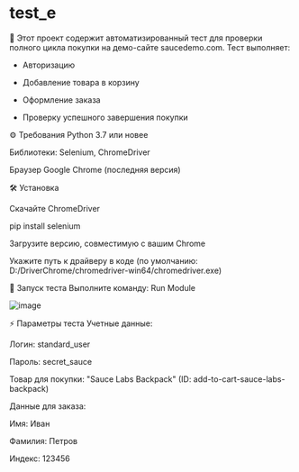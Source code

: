 # test_e
📌 Этот проект содержит автоматизированный тест для проверки полного цикла покупки на демо-сайте saucedemo.com. Тест выполняет:

- Авторизацию

- Добавление товара в корзину

- Оформление заказа

- Проверку успешного завершения покупки

⚙️ Требования
Python 3.7 или новее

Библиотеки: Selenium, ChromeDriver

Браузер Google Chrome (последняя версия)

🛠 Установка

Скачайте ChromeDriver

pip install selenium

Загрузите версию, совместимую с вашим Chrome

Укажите путь к драйверу в коде (по умолчанию: D:/DriverChrome/chromedriver-win64/chromedriver.exe)

🚀 Запуск теста
Выполните команду: Run Module

![image](https://github.com/user-attachments/assets/62ef27f2-800a-4a73-9f02-628a8e861fd5)


⚡ Параметры теста
Учетные данные:

Логин: standard_user

Пароль: secret_sauce

Товар для покупки: "Sauce Labs Backpack" (ID: add-to-cart-sauce-labs-backpack)

Данные для заказа:

Имя: Иван

Фамилия: Петров

Индекс: 123456
